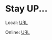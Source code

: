 # Stay UP...

Local:
[URL](https://github.com/nu11secur1ty/Kali-Linux/tree/master/updater)

Online: 
[URL](https://github.com/nu11secur1ty/Kali-Linux/blob/master/README.md)
